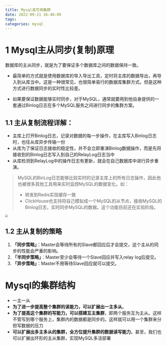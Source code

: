 ```yaml
---
title: Mysql高可用集群
date: 2022-09-21 16:46:09
tags:
categories: mysql
---
```


# 1 Mysql主从同步(复制)原理

数据库的主从同步，就是为了要保证多个数据库之间的数据保持一致。

- 最简单的方式就是使用数据库的导入导出工具，定时将主库的数据导出，再导入到从库当中。这是一种很常见，也很简单易行的数据库集群方式。但是这种方式进行数据同步的实时性比较差。

- 如果要保证数据能够实时同步，对于MySQL，通常就要用到他自身提供的一套通过Binlog日志在多个MySQL服务之间进行同步的集群方案。

## 1.1 **主从复制流程详解：**

- 主库上打开Binlog日志，记录对数据的每一步操作，在主库写入Binlog日志时，也往从库异步传输一份
- 从库为了保证日志接收的稳定性，并不会立即重演Binlog数据操作，而是先将接收到的Binlog日志写入到自己的RelayLog日志当中
- 从库检测到RelayLog中的操作日志有更新，就会在自己数据库中进行异步重演。

> MySQL的BinLog日志能够比较实时的记录主库上的所有日志操作，因此他也被很多其他工具用来实时监控MySQL的数据变化。如：
>
> - 转发到Redis实现缓存一致
> - ClickHouse也支持将自己模拟成一个MySQL的从节点，接收MySQL的Binlog日志，实时同步MySQL的数据。这个功能目前还在实验阶段。

<img src="https://tva1.sinaimg.cn/large/e6c9d24ely1h6ebqmc9chj20ua0kmq4t.jpg" style="zoom: 50%;" />

## 1.2 主从复制的策略

1. **「同步策略」**：Master会等待所有的Slave都回应后才会提交，这个主从的同步的性能会严重的影响。
2. **「半同步策略」**：Master至少会等待一个Slave回应并写入relay log后提交。
3. **「异步策略」**：Master不用等待Slave回应就可以提交。

# Mysql的集群结构

- 一主一从
- **为了进一步提高整个集群的读能力，可以扩展出一主多从**。
- **为了提高这个集群的写能力，可以搭建互主集群**，即两个服务互为主从。这样不管写到哪个服务上，集群内的数据都是同步的。这样就可以用一个集群来分担写数据的压力
- **可以扩展出多主多从的集群，全方位提升集群的数据读写能力**。甚至，我们也可以扩展出环形的主从集群，实现MySQL多活部署
